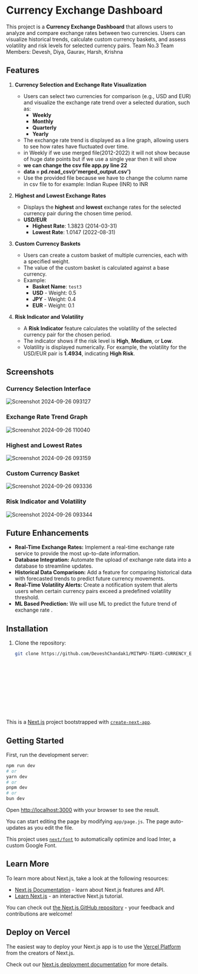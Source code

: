 # Currency Exchange Dashboard

This project is a **Currency Exchange Dashboard** that allows users to analyze and compare exchange rates between two currencies. Users can visualize historical trends, calculate custom currency baskets, and assess volatility and risk levels for selected currency pairs.
Team No.3
Team Members:
Devesh,
Diya,
Gaurav,
Harsh,
Krishna

## Features

1. **Currency Selection and Exchange Rate Visualization**
   - Users can select two currencies for comparison (e.g., USD and EUR) and visualize the exchange rate trend over a selected duration, such as:
     - **Weekly**
     - **Monthly**
     - **Quarterly**
     - **Yearly**
   - The exchange rate trend is displayed as a line graph, allowing users to see how rates have fluctuated over time.
   - in Weekly if we use merged file(2012-2022) it will not show because of huge date points but if we use a single year then it will show
   - **we can change the csv file app.py line 22**
   - **data = pd.read_csv(r'merged_output.csv')**
   - Use the provided file because we have to change the column name in csv file to for example: Indian Rupee (INR) to INR

2. **Highest and Lowest Exchange Rates**
   - Displays the **highest** and **lowest** exchange rates for the selected currency pair during the chosen time period.
   - **USD/EUR**
     - **Highest Rate**: 1.3823 (2014-03-31)
     - **Lowest Rate**: 1.0147 (2022-08-31)

3. **Custom Currency Baskets**
   - Users can create a custom basket of multiple currencies, each with a specified weight.
   - The value of the custom basket is calculated against a base currency.
   - Example:
     - **Basket Name**: `test3`
     - **USD** - Weight: 0.5
     - **JPY** - Weight: 0.4
     - **EUR** - Weight: 0.1

4. **Risk Indicator and Volatility**
   - A **Risk Indicator** feature calculates the volatility of the selected currency pair for the chosen period.
   - The indicator shows if the risk level is **High**, **Medium**, or **Low**.
   - Volatility is displayed numerically. For example, the volatility for the USD/EUR pair is **1.4934**, indicating **High Risk**.

## Screenshots

### Currency Selection Interface
![Screenshot 2024-09-26 093127](https://github.com/user-attachments/assets/a57cd8df-71f2-4498-95ad-e53dbec7e009)



### Exchange Rate Trend Graph
![Screenshot 2024-09-26 110040](https://github.com/user-attachments/assets/c7356f59-796c-46ef-882a-f151414700f4)


### Highest and Lowest Rates
![Screenshot 2024-09-26 093159](https://github.com/user-attachments/assets/9c93f2fa-9292-461a-b97b-6c7dab2c0900)


### Custom Currency Basket
![Screenshot 2024-09-26 093336](https://github.com/user-attachments/assets/f07aba6d-23d7-4cb7-bd9b-02770714ed80)



### Risk Indicator and Volatility
![Screenshot 2024-09-26 093344](https://github.com/user-attachments/assets/15283f5e-0552-4f1f-8298-9f0feb97a49a)


## Future Enhancements

- **Real-Time Exchange Rates:** Implement a real-time exchange rate service to provide the most up-to-date information.
- **Database Integration:** Automate the upload of exchange rate data into a database to streamline updates.
- **Historical Data Comparison:** Add a feature for comparing historical data with forecasted trends to predict future currency movements.
- **Real-Time Volatility Alerts:** Create a notification system that alerts users when certain currency pairs exceed a predefined volatility threshold.
- **ML Based Prediction:** We will use ML to predict the future trend of exchange rate . 

## Installation

1. Clone the repository:
   ```bash
   git clone https://github.com/DeveshChandak1/MITWPU-TEAM3-CURRENCY_EXCHANGE_DASHBOARD.git













This is a [Next.js](https://nextjs.org/) project bootstrapped with [`create-next-app`](https://github.com/vercel/next.js/tree/canary/packages/create-next-app).

## Getting Started

First, run the development server:

```bash
npm run dev
# or
yarn dev
# or
pnpm dev
# or
bun dev
```

Open [http://localhost:3000](http://localhost:3000) with your browser to see the result.

You can start editing the page by modifying `app/page.js`. The page auto-updates as you edit the file.

This project uses [`next/font`](https://nextjs.org/docs/basic-features/font-optimization) to automatically optimize and load Inter, a custom Google Font.

## Learn More

To learn more about Next.js, take a look at the following resources:

- [Next.js Documentation](https://nextjs.org/docs) - learn about Next.js features and API.
- [Learn Next.js](https://nextjs.org/learn) - an interactive Next.js tutorial.

You can check out [the Next.js GitHub repository](https://github.com/vercel/next.js/) - your feedback and contributions are welcome!

## Deploy on Vercel

The easiest way to deploy your Next.js app is to use the [Vercel Platform](https://vercel.com/new?utm_medium=default-template&filter=next.js&utm_source=create-next-app&utm_campaign=create-next-app-readme) from the creators of Next.js.

Check out our [Next.js deployment documentation](https://nextjs.org/docs/deployment) for more details.
